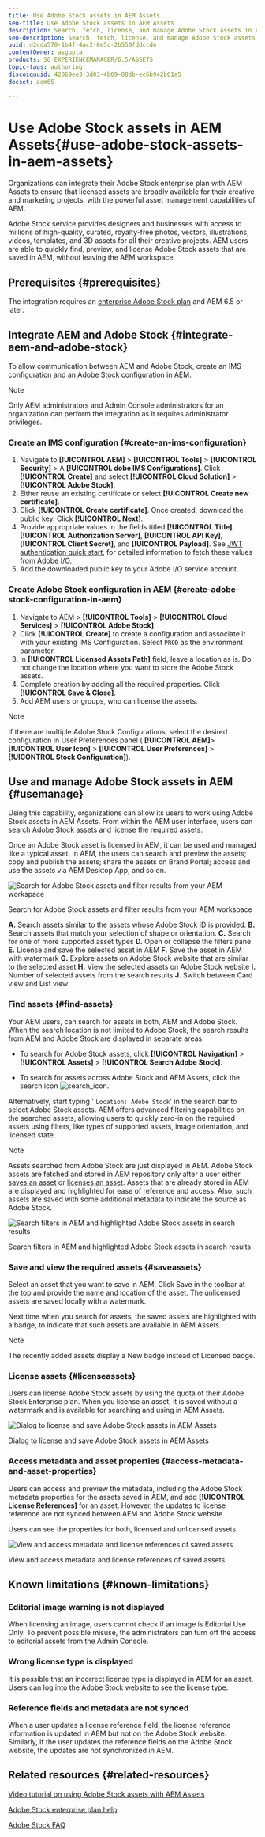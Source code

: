 ```yaml
---
title: Use Adobe Stock assets in AEM Assets
seo-title: Use Adobe Stock assets in AEM Assets
description: Search, fetch, license, and manage Adobe Stock assets in AEM. Treat the licensed assets as any other AEM asset.
seo-description: Search, fetch, license, and manage Adobe Stock assets in AEM. Treat the licensed assets as any other AEM asset.
uuid: d2cda570-1b4f-4ac2-8e5c-2b550fddccde
contentOwner: asgupta
products: SG_EXPERIENCEMANAGER/6.5/ASSETS
topic-tags: authoring
discoiquuid: 42069ee3-3d03-4b69-88db-ec6b942b61a5
docset: aem65

---
```


# Use Adobe Stock assets in AEM Assets{#use-adobe-stock-assets-in-aem-assets}

Organizations can integrate their Adobe Stock enterprise plan with AEM Assets to ensure that licensed assets are broadly available for their creative and marketing projects, with the powerful asset management capabilities of AEM.

Adobe Stock service provides designers and businesses with access to millions of high-quality, curated, royalty-free photos, vectors, illustrations, videos, templates, and 3D assets for all their creative projects. AEM users are able to quickly find, preview, and license Adobe Stock assets that are saved in AEM, without leaving the AEM workspace.

## Prerequisites {#prerequisites}

The integration requires an [enterprise Adobe Stock plan](https://landing.adobe.com/en/na/products/creative-cloud/ctir-4625-stock-for-enterprise/index.html) and AEM 6.5 or later.

## Integrate AEM and Adobe Stock {#integrate-aem-and-adobe-stock}

To allow communication between AEM and Adobe Stock, create an IMS configuration and an Adobe Stock configuration in AEM.

>[!NOTE]
>
>Only AEM administrators and Admin Console administrators for an organization can perform the integration as it requires administrator privileges.

### Create an IMS configuration {#create-an-ims-configuration}

1. Navigate to **[!UICONTROL AEM]** > **[!UICONTROL Tools]** > **[!UICONTROL Security]** > A **[!UICONTROL dobe IMS Configurations]**. Click **[!UICONTROL Create]** and select **[!UICONTROL Cloud Solution]** > **[!UICONTROL Adobe Stock]**.
1. Either reuse an existing certificate or select **[!UICONTROL Create new certificate]**.
1. Click **[!UICONTROL Create certificate]**. Once created, download the public key. Click **[!UICONTROL Next]**.
1. Provide appropriate values in the fields titled **[!UICONTROL Title]**, **[!UICONTROL Authorization Server]**, **[!UICONTROL API Key]**, **[!UICONTROL Client Secret]**, and **[!UICONTROL Payload]**. See [JWT authentication quick start](https://www.adobe.io/authentication/auth-methods.html#!AdobeDocs/adobeio-auth/master/JWT/JWT.md), for detailed information to fetch these values from Adobe I/O.
1. Add the downloaded public key to your Adobe I/O service account.

### Create Adobe Stock configuration in AEM {#create-adobe-stock-configuration-in-aem}

1. Navigate to AEM > **[!UICONTROL Tools]** > **[!UICONTROL Cloud Services]** > **[!UICONTROL Adobe Stock]**.
1. Click **[!UICONTROL Create]** to create a configuration and associate it with your existing IMS Configuration. Select `PROD` as the environment parameter.
1. In **[!UICONTROL Licensed Assets Path]** field, leave a location as is. Do not change the location where you want to store the Adobe Stock assets.
1. Complete creation by adding all the required properties. Click **[!UICONTROL Save & Close]**.
1. Add AEM users or groups, who can license the assets.

>[!NOTE]
>
>If there are multiple Adobe Stock Configurations, select the desired configuration in User Preferences panel ( **[!UICONTROL AEM]**> **[!UICONTROL User Icon]** > **[!UICONTROL User Preferences]** > **[!UICONTROL Stock Configuration]**).

## Use and manage Adobe Stock assets in AEM {#usemanage}

Using this capability, organizations can allow its users to work using Adobe Stock assets in AEM Assets. From within the AEM user interface, users can search Adobe Stock assets and license the required assets.

Once an Adobe Stock asset is licensed in AEM, it can be used and managed like a typical asset. In AEM, the users can search and preview the assets; copy and publish the assets; share the assets on Brand Portal; access and use the assets via AEM Desktop App; and so on.

![Search for Adobe Stock assets and filter results from your AEM workspace](assets/adobe-stock-search-results-workspace.png)

Search for Adobe Stock assets and filter results from your AEM workspace

**A.** Search assets similar to the assets whose Adobe Stock ID is provided. **B.** Search assets that match your selection of shape or orientation. **C.** Search for one of more supported asset types **D.** Open or collapse the filters pane **E.** License and save the selected asset in AEM **F.** Save the asset in AEM with watermark **G.** Explore assets on Adobe Stock website that are similar to the selected asset **H.** View the selected assets on Adobe Stock website **I.** Number of selected assets from the search results **J.** Switch between Card view and List view

### Find assets {#find-assets}

Your AEM users, can search for assets in both, AEM and Adobe Stock. When the search location is not limited to Adobe Stock, the search results from AEM and Adobe Stock are displayed in separate areas.

* To search for Adobe Stock assets, click **[!UICONTROL Navigation]** > **[!UICONTROL Assets]** > **[!UICONTROL Search Adobe Stock]**.

* To search for assets across Adobe Stock and AEM Assets, click the search icon ![search_icon](assets/search_icon.png).

Alternatively, start typing ' `Location: Adobe Stock`' in the search bar to select Adobe Stock assets.  AEM offers advanced filtering capabilities on the searched assets, allowing users to quickly zero-in on the required assets using filters, like types of supported assets, image orientation, and licensed state.

>[!NOTE]
>
>Assets searched from Adobe Stock are just displayed in AEM. Adobe Stock assets are fetched and stored in AEM repository only after a user either [saves an asset](/help/assets/aem-assets-adobe-stock.md#saveassets) or [licenses an asset](/help/assets/aem-assets-adobe-stock.md#licenseassets). Assets that are already stored in AEM are displayed and highlighted for ease of reference and access. Also, such assets are saved with some additional metadata to indicate the source as Adobe Stock.

![Search filters in AEM and highlighted Adobe Stock assets in search results](assets/aem-search-filters2.jpg)

Search filters in AEM and highlighted Adobe Stock assets in search results

### Save and view the required assets {#saveassets}

Select an asset that you want to save in AEM. Click Save in the toolbar at the top and provide the name and location of the asset. The unlicensed assets are saved locally with a watermark.

Next time when you search for assets, the saved assets are highlighted with a badge, to indicate that such assets are available in AEM Assets.

>[!NOTE]
>
>The recently added assets display a New badge instead of Licensed badge.

### License assets {#licenseassets}

Users can license Adobe Stock assets by using the quota of their Adobe Stock Enterprise plan. When you license an asset, it is saved without a watermark and is available for searching and using in AEM Assets.

![Dialog to license and save Adobe Stock assets in AEM Assets](assets/aem-stock_licenseandsave.jpg)

Dialog to license and save Adobe Stock assets in AEM Assets

### Access metadata and asset properties {#access-metadata-and-asset-properties}

Users can access and preview the metadata, including the Adobe Stock metadata properties for the assets saved in AEM, and add **[!UICONTROL License References]** for an asset. However, the updates to license reference are not synced between AEM and Adobe Stock website.

Users can see the properties for both, licensed and unlicensed assets.

![View and access metadata and license references of saved assets](assets/metadata_properties.jpg)

View and access metadata and license references of saved assets

## Known limitations {#known-limitations}

<!--These next 3 sections used to be accordions until converted to straight Markdown. When accordions are enabled, revert-->

### Editorial image warning is not displayed

When licensing an image, users cannot check if an image is Editorial Use Only. To prevent possible misuse, the administrators can turn off the access to editorial assets from the Admin Console.

### Wrong license type is displayed

It is possible that an incorrect license type is displayed in AEM for an asset. Users can log into the Adobe Stock website to see the license type.

### Reference fields and metadata are not synced

When a user updates a license reference field, the license reference information is updated in AEM but not on the Adobe Stock website. Similarly, if the user updates the reference fields on the Adobe Stock website, the updates are not synchronized in AEM.

## Related resources {#related-resources}

[Video tutorial on using Adobe Stock assets with AEM Assets](https://helpx.adobe.com/experience-manager/kt/help/assets/stock-assets-feature-video-use.html)

[Adobe Stock enterprise plan help](https://helpx.adobe.com/enterprise/using/adobe-stock-enterprise.html)

[Adobe Stock FAQ](https://helpx.adobe.com/stock/faq.html)


